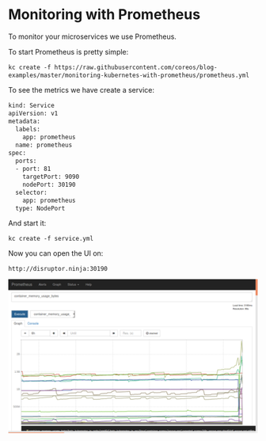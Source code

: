 # Monitoring with Prometheus
To monitor your microservices we use Prometheus.

To start Prometheus is pretty simple:
```
kc create -f https://raw.githubusercontent.com/coreos/blog-examples/master/monitoring-kubernetes-with-prometheus/prometheus.yml
```

To see the metrics we have create a service:
```
kind: Service
apiVersion: v1
metadata:
  labels:
    app: prometheus
  name: prometheus
spec:
  ports:
  - port: 81
    targetPort: 9090
    nodePort: 30190
  selector:
    app: prometheus
  type: NodePort
```

And start it:
```
kc create -f service.yml
```

Now you can open the UI on:
```
http://disruptor.ninja:30190
```

![Prometheus](images/prometheus.png)